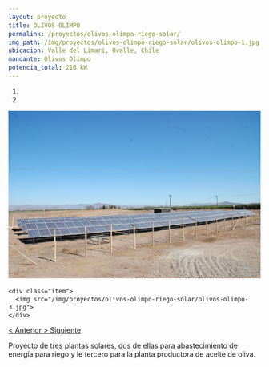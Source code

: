 ```yaml
---
layout: proyecto
title: OLIVOS OLIMPO
permalink: /proyectos/olivos-olimpo-riego-solar/
img_path: /img/proyectos/olivos-olimpo-riego-solar/olivos-olimpo-1.jpg
ubicacion: Valle del Limari, Ovalle, Chile
mandante: Olivos Olimpo
potencia_total: 216 kW
---
```


<div id="myCarousel" class="carousel slide" data-ride="carousel">
  <!-- Indicators -->
  <ol class="carousel-indicators">
    <li data-target="#myCarousel" data-slide-to="0" class="active"></li>
    <li data-target="#myCarousel" data-slide-to="1"></li>
  </ol>

  <!-- Imagenes de Los Proyectos -->
  <div class="carousel-inner">
    <div class="item active">
      <img src="/img/proyectos/olivos-olimpo-riego-solar/olivos-olimpo-1.jpg">
    </div>

    <div class="item">
      <img src="/img/proyectos/olivos-olimpo-riego-solar/olivos-olimpo-3.jpg">
    </div>
  </div>

  <!-- Left and right controls -->
  <a class="left carousel-control" href="#myCarousel" data-slide="prev">
    <span class="glyphicon glyphicon-chevron-left"><</span>
    <span class="sr-only">Anterior</span>
  </a>
  <a class="right carousel-control" href="#myCarousel" data-slide="next">
    <span class="glyphicon glyphicon-chevron-right">></span>
    <span class="sr-only">Siguiente</span>
  </a>
</div>

Proyecto de tres plantas solares, dos de ellas para abastecimiento de energía para riego y le tercero para la planta productora de aceite de oliva.